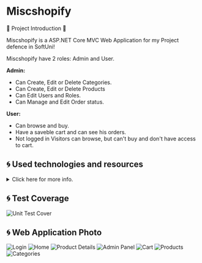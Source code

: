 # Miscshopify
:handbag: Project Introduction :handbag:

Miscshopify is a ASP.NET Core MVC Web Application for my Project defence in SoftUni!
  
Miscshopify have 2 roles: Admin and User.

<strong> Admin: </strong>
* Can Create, Edit or Delete Categories.
* Can Create, Edit or Delete Products 
* Can Edit Users and Roles.
* Can Manage and Edit Order status.

<strong> User: </strong>
* Can browse and buy.
* Have a saveble cart and can see his orders.
* Not logged in Visitors can browse, but can't buy and don't have access to cart.
  
</details>

## :cyclone: Used technologies and resources
<details>
<summary> 
    Click here for more info. 
 </summary>
  
* ASP.NET CORE 6.0 MVC
* Entity Framework
* Seeder
* FontAwesome (font icons)
* HTML5
* CSS
* AdminLTE template
* ColorLib template
* Hexashop template

</details>

## :cyclone: Test Coverage

<img src="https://res.cloudinary.com/dswjalyge/image/upload/v1671486675/UnitTestsCodeCoverage_gdd439.png" alt="Unit Test Cover">

## :cyclone: Web Application Photo
<img src="https://res.cloudinary.com/dswjalyge/image/upload/v1671487990/Login_qqrk4q.png" alt="Login">
<img src="https://res.cloudinary.com/dswjalyge/image/upload/v1671487998/HomePage_ygryvc.png" alt="Home">
<img src="https://res.cloudinary.com/dswjalyge/image/upload/v1671488027/ProductDetails_qpjyzx.png" alt="Product Details">
<img src="https://res.cloudinary.com/dswjalyge/image/upload/v1671488041/AdminPanel_kqac6u.png" alt="Admin Panel">
<img src="https://res.cloudinary.com/dswjalyge/image/upload/v1671488035/Cart_ccuysi.png" alt="Cart">
<img src="https://res.cloudinary.com/dswjalyge/image/upload/v1671488018/Products_lpn8tl.png" alt="Products">
<img src="https://res.cloudinary.com/dswjalyge/image/upload/v1671488005/Categories_amrc9i.png" alt="Categories">
